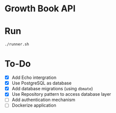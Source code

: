 # Growth Book API

# Run

```
./runner.sh
```


# To-Do
- [x] Add Echo intergration
- [x] Use PostgreSQL as database
- [x] Add database migrations (using `dbmate`)
- [x] Use Repository pattern to access database layer
- [ ] Add authentication mechanism
- [ ] Dockerize application
